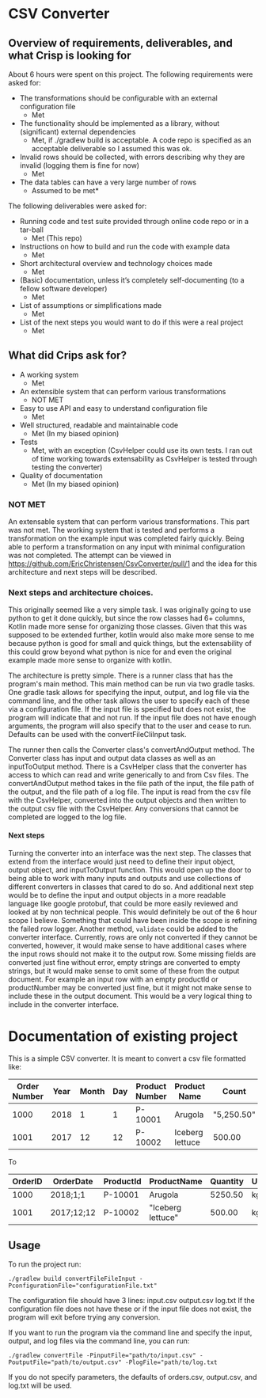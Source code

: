 # CSV Converter
## Overview of requirements, deliverables, and what Crisp is looking for
About 6 hours were spent on this project. The following requirements were asked for:
* The transformations should be configurable with an external configuration file
    * Met
* The functionality should be implemented as a library, without (significant) external
dependencies
    * Met, if ./gradlew build is acceptable. A code repo is specified as an acceptable deliverable so I assumed this was ok.
* Invalid rows should be collected, with errors describing why they are invalid (logging
them is fine for now)
    * Met 
* The data tables can have a very large number of rows
    * Assumed to be met*
  
The following deliverables were asked for:
* Running code and test suite provided through online code repo or in a tar-ball
    * Met (This repo) 
* Instructions on how to build and run the code with example data
    * Met 
* Short architectural overview and technology choices made
    * Met 
* (Basic) documentation, unless it’s completely self-documenting (to a fellow software
developer)
    * Met 
* List of assumptions or simplifications made
    * Met 
* List of the next steps you would want to do if this were a real project
    * Met

## What did Crips ask for?
* A working system
    * Met
* An extensible system that can perform various transformations
    * NOT MET
* Easy to use API and easy to understand configuration file
    * Met
* Well structured, readable and maintainable code
    * Met (In my biased opinion) 
* Tests
    * Met, with an exception (CsvHelper could use its own tests. I ran out of time working towards extensability as CsvHelper is tested through testing the converter)
* Quality of documentation
    * Met (In my biased opinion)

### NOT MET
An extensable system that can perform various transformations. This part was not met. The working system that is tested
and performs a transformation on the example input was completed fairly quickly. Being able to perform a transformation on
any input with minimal configuration was not completed. The attempt can be viewed in https://github.com/EricChristensen/CsvConverter/pull/1
and the idea for this architecture and next steps will be described.

### Next steps and architecture choices.
This originally seemed like a very simple task. I was originally going to use python to
get it done quickly, but since the row classes had 6+ columns, Kotlin made more sense for
organizing those classes. Given that this was supposed to be extended further, kotlin would
also make more sense to me because python is good for small and quick things, but the extensability
of this could grow beyond what python is nice for and even the original example made more
sense to organize with kotlin.

The architecture is pretty simple. There is a runner class that has the program's main method.
This main method can be run via two gradle tasks. One gradle task allows for specifying the input,
output, and log file via the command line, and the other task allows the user to specify each of these
via a configuration file. If the input file is specified but does not exist, the program will indicate
that and not run. If the input file does not have enough arguments, the program will also specify that
to the user and cease to run. Defaults can be used with the convertFileCliInput task.

The runner then calls the Converter class's convertAndOutput method. The Converter class has input and
output data classes as well as an inputToOutput method. There is a CsvHelper class that the converter has
access to which can read and write generically to and from Csv files. The convertAndOutput method takes in the file
path of the input, the file path of the output, and the file path of a log file. The input is read
from the csv file with the CsvHelper, converted into the output objects and then written to the output csv
file with the CsvHelper. Any conversions that cannot be completed are logged to the log file.

#### Next steps
Turning the converter into an interface was the next step. The classes that extend from the interface
would just need to define their input object, output object, and inputToOutput function. This would
open up the door to being able to work with many inputs and outputs and use collections of different converters
in classes that cared to do so. And additional next step would be to define the input and output objects
in a more readable language like google protobuf, that could be more easily reviewed and looked at by non
technical people. This would definitely be out of the 6 hour scope I believe. Something that could have been
inside the scope is refining the failed row logger. Another method, `validate` could be added to the converter interface.
Currently, rows are only not converted if they cannot be converted, however, it would make sense to have
additional cases where the input rows should not make it to the output row. Some missing fields are converted just
fine without error, empty strings are converted to empty strings, but it would make sense to omit some of these from the
output document. For example an input row with an empty productId or productNumber may be converted just fine, but it might
not make sense to include these in the output document. This would be a very logical thing to include in the converter interface.

# Documentation of existing project
This is a simple CSV converter. It is meant to convert a csv file formatted like:

|Order Number|Year|Month|Day|Product Number|Product Name|Count|Extra Col1|Extra Col2|Empty Column|
|------------|----|-----|---|--------------|------------|-----|----------|----------|------------|
|1000|2018|1|1|P-10001|Arugola|"5,250.50"|Lorem|Ipsum|
|1001|2017|12|12|P-10002|Iceberg lettuce|500.00|Lorem|Ipsum|

To

|OrderID|OrderDate|ProductId|ProductName|Quantity|Unit|
|-------|---------|---------|-----------|--------|----|
|1000|2018;1;1|P-10001|Arugola|5250.50|kg|
|1001|2017;12;12|P-10002|"Iceberg lettuce"|500.00|kg|

## Usage
To run the project run:

`./gradlew build convertFileFileInput -PconfigurationFile="configurationFile.txt"`

The configuration file should have 3 lines:
input.csv
output.csv
log.txt
If the configuration file does not have these or if the input file does not exist, the
program will exit before trying any conversion.

If you want to run the program via the command line and specify the input, output, and log files
via the command line, you can run:

`./gradlew convertFile -PinputFile="path/to/input.csv" -PoutputFile="path/to/output.csv" -PlogFile="path/to/log.txt`

If you do not specify parameters, the defaults of orders.csv, output.csv, and log.txt will be used.